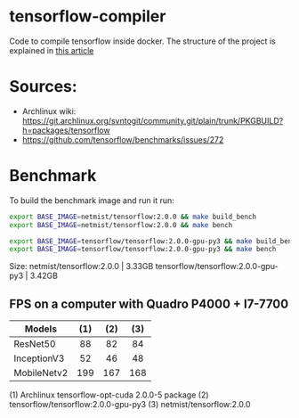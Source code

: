 # tensorflow-compiler
Code to compile tensorflow inside docker.
The structure of the project is explained in [this article](https://net-mist.github.io/tfcompile)

# Sources:
  - Archlinux wiki: https://git.archlinux.org/svntogit/community.git/plain/trunk/PKGBUILD?h=packages/tensorflow
  - https://github.com/tensorflow/benchmarks/issues/272

# Benchmark

To build the benchmark image and run it run:
```bash
export BASE_IMAGE=netmist/tensorflow:2.0.0 && make build_bench
export BASE_IMAGE=netmist/tensorflow:2.0.0 && make bench

export BASE_IMAGE=tensorflow/tensorflow:2.0.0-gpu-py3 && make build_bench
export BASE_IMAGE=tensorflow/tensorflow:2.0.0-gpu-py3 && make bench
```

Size:
netmist/tensorflow:2.0.0             | 3.33GB
tensorflow/tensorflow:2.0.0-gpu-py3  | 3.42GB

## FPS on a computer with Quadro P4000 + I7-7700

| Models            | (1) | (2) | (3) |
|-------------------|:---:|:---:|:---:|
| ResNet50          |  88 |  82 |  84 |
| InceptionV3       |  52 |  46 |  48 |
| MobileNetv2       | 199 | 167 | 168 |

(1) Archlinux tensorflow-opt-cuda 2.0.0-5 package
(2) tensorflow/tensorflow:2.0.0-gpu-py3
(3) netmist/tensorflow:2.0.0
